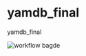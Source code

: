 # yamdb_final
yamdb_final

![workflow bagde](https://github.com/EugeniGrivtsov/yamdb_final/actions/workflows/yamdb_workflow.yml/badge.svg)